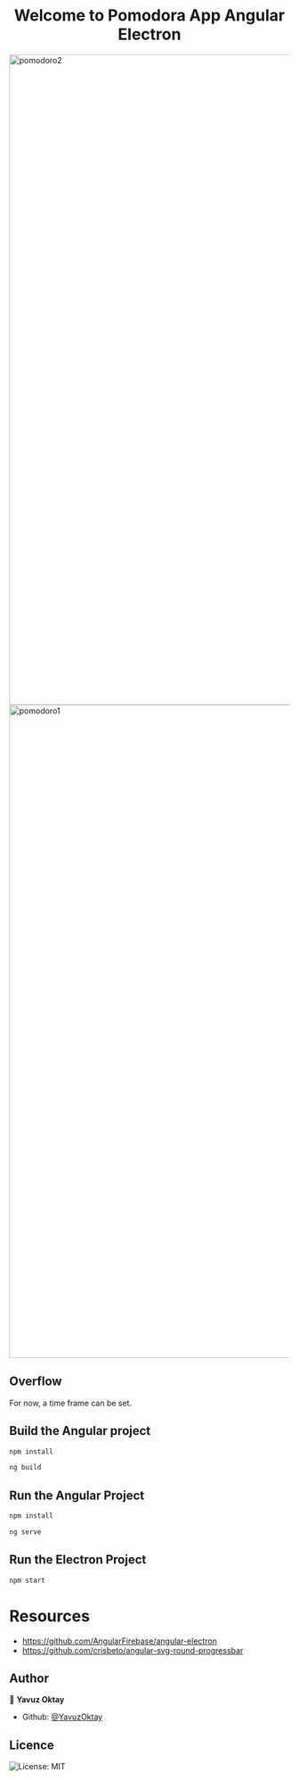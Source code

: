 <h1 align="center">Welcome to Pomodora App Angular Electron</h1>

<img width="1167" alt="pomodoro2" src="https://user-images.githubusercontent.com/11810774/82764971-96d3f400-9e1b-11ea-94f3-8ca78f48e61a.png">
<img width="1172" alt="pomodoro1" src="https://user-images.githubusercontent.com/11810774/82764964-8face600-9e1b-11ea-8741-a83aaf69e054.png">



## Overflow

For now, a time frame can be set.

## Build the Angular project

```sh
npm install
```

```sh
ng build
```

## Run the Angular Project

```sh
npm install
```

```sh
ng serve
```

## Run the Electron Project

```sh
npm start
```

# Resources

- https://github.com/AngularFirebase/angular-electron
- https://github.com/crisbeto/angular-svg-round-progressbar

## Author

👤 **Yavuz Oktay**

- Github: [@YavuzOktay](https://github.com/yavuzoktay)

## Licence

<p>
    <img alt="License: MIT" src="https://img.shields.io/badge/License-MIT-yellow.svg" />
</p>
